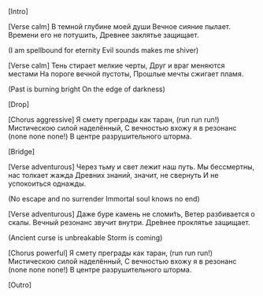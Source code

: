 [Intro]

[Verse calm]
В темной глубине моей души
Вечное сияние пылает.
Времени его не потушить,
Древнее заклятье защищает.

(I am spellbound for eternity
Evil sounds makes me shiver)

[Verse calm]
Тень стирает мелкие черты,
Друг и враг меняются местами
На пороге вечной пустоты,
Прошлые мечты сжигает пламя.

(Past is burning bright
On the edge of darkness)

[Drop]

[Chorus aggressive]
Я смету преграды как таран, (run run run!)
Мистическою силой наделённый,
С вечностью вхожу я в резонанс (none none none!)
В центре разрушительного шторма.

[Bridge]

[Verse adventurous]
Через тьму и свет лежит наш путь.
Мы бессмертны, нас толкает жажда
Древних знаний, значит, не свернуть
И не успокоиться однажды.

(No escape and no surrender
Immortal soul knows no end)

[Verse adventurous]
Даже буре камень не сломи́ть,
Ветер разбивается о скалы.
Вечный резонанс звучит внутри.
Дре́внее проклятье защищает.

(Ancient curse is unbreakable
Storm is coming)

[Chorus powerful]
Я смету преграды как таран, (run run run!)
Мистическою силой наделённый,
С вечностью вхожу я в резонанс (none none none!)
В центре разрушительного шторма.

[Outro]
